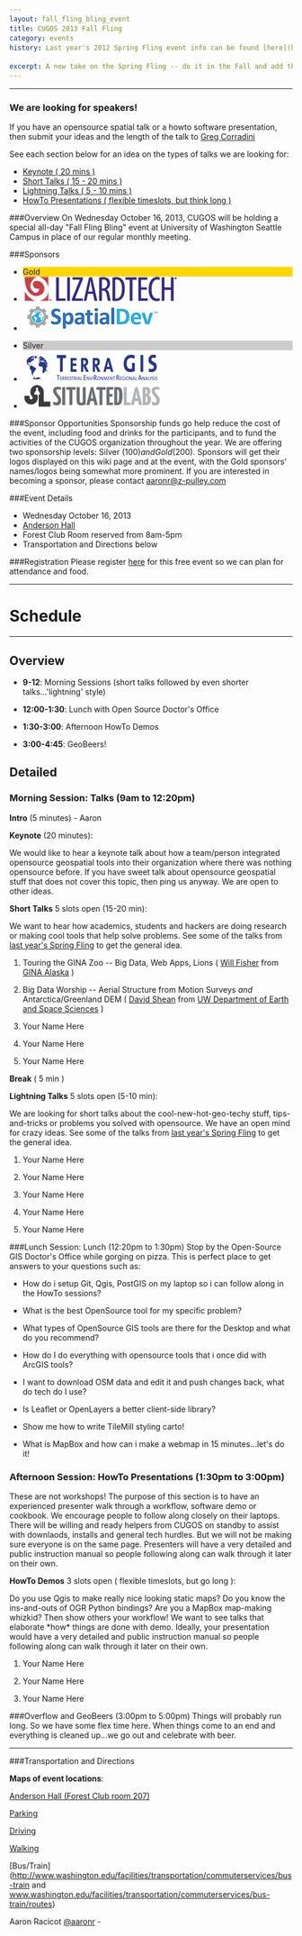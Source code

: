 ```yaml
---
layout: fall_fling_bling_event
title: CUGOS 2013 Fall Fling
category: events
history: Last year's 2012 Spring Fling event info can be found [here](http://wiki.osgeo.org/wiki/CUGOS_2012_Spring_Fling)

excerpt: A new take on the Spring Fling -- do it in the Fall and add the word 'Bling'
---
```


-----------------------------------------

<div class="warning">
<h3>We are looking for speakers!</h3>
<p>If you have an opensource spatial talk or a howto software presentation, then submit your ideas and
the length of the talk to <a href="mailto:gregcorradini@gmail.com">Greg Corradini</a></p>
<p>See each section below for an idea on the types of talks we are looking for:</p>
<ul>
    <li>
    <a href="#morning_sesh">Keynote ( 20 mins )</a>
    </li>
    <li>
    <a href="#morning_sesh">Short Talks ( 15 - 20 mins )</a>
    </li>
    <li>
    <a href="#morning_sesh">Lightning Talks ( 5 - 10 mins )</a>
    </li>
    <li>
    <a href="#howto">HowTo Presentations ( flexible timeslots, but think long  )</a>
    </li>
</ul> 
</div>

###Overview
On Wednesday October 16, 2013, CUGOS will be holding a special all-day "Fall Fling Bling" event at University of Washington Seattle Campus in place of our regular monthly meeting.

###Sponsors
<div id="sponsors">
<!-- gold -->
<ul>
    <li class="sponsor-label" style="background-color:#ffd700;">Gold</li>
    <li><a href="http://www.lizardtech.com/"><img src="/image/base/ff-logo-lizardtech.png"></img></a></li>
    <li><a href="http://www.spatialdev.com/"><img src="/image/base/ff-logo-spatialdev.png"></img></a><br></li>
</ul>
<!-- silver -->
<ul>
    <li class="sponsor-label" style="background-color:#cccccc">Silver</li>
    <li><a href="http://www.terragis.net/"><img src="/image/base/ff-logo-terragis.png"></img></a></li>
    <li><a href="http://www.situatedlaboratories.com/"><img src="/image/base/ff-logo-situatedlabs.png"></img></a></li>
</ul>
<!-- bronze? -->
</div>

###Sponsor Opportunities
Sponsorship funds go help reduce the cost of the event, including food and drinks for the participants, and to fund the activities of the CUGOS organization throughout the year. We are offering two sponsorship levels: Silver ($100) and Gold ($200). Sponsors will get their logos displayed on this wiki page and at the event, with the Gold sponsors' names/logos being somewhat more prominent. If you are interested in becoming a sponsor, please contact [aaronr@z-pulley.com](#)

###Event Details

* Wednesday October 16, 2013
* [Anderson Hall](http://www.washington.edu/maps/?l=AND)
* Forest Club Room reserved from 8am-5pm
* Transportation and Directions below

###Registration
Please register [here](http://cugos-2013-fallbling.eventbrite.com/) for this free event so we can plan for attendance and food.

-----------------------------------------

Schedule 
==========

-----------------------------------------

Overview
----------
* **9-12**: Morning Sessions (short talks followed by even shorter talks...'lightning' style)

* **12:00-1:30**: Lunch with Open Source Doctor's Office

* **1:30-3:00**: Afternoon HowTo Demos

* **3:00-4:45**: GeoBeers!

Detailed
----------

<h3 id="morning_sesh">Morning Session: Talks (9am to 12:20pm)</h3>

**Intro** (5 minutes) - Aaron

**Keynote** (20 minutes):
<div id="detail">We would like to hear a keynote talk about how a team/person integrated opensource geospatial
tools into their organization where there was nothing opensource before. If you have sweet
talk about opensource geospatial stuff that does not cover this topic, then ping us anyway. We are
open to other ideas.</div>

**Short Talks** 5 slots open (15-20 min):
<div id="detail">We want to hear how academics, students and hackers are doing research or making cool tools
that help solve problems. See some of the talks from <a href="http://wiki.osgeo.org/wiki/CUGOS_2012_Spring_Fling">last year's Spring Fling</a>
to get the general idea.</div>

1. Touring the GINA Zoo -- Big Data, Web Apps, Lions ( [Will Fisher](https://github.com/teknofire) from [GINA Alaska](http://www.gina.alaska.edu/) )

2. Big Data Worship -- Aerial Structure from Motion Surveys *and* Antarctica/Greenland DEM  ( [David Shean](https://github.com/dshean) from [UW Department of Earth and Space Sciences](http://www.google.com/url?sa=t&rct=j&q=&esrc=s&source=web&cd=1&cad=rja&ved=0CC4QFjAA&url=http%3A%2F%2Fpsc.apl.washington.edu%2Fwordpress%2Fpeople%2Fstudents%2Fdavid-shean%2F&ei=EjsuUsn6Le33igL774GoAg&usg=AFQjCNHYtpIV9Qcn6YNPDaPFOYFobRKtTw&sig2=Fx9JZVubOn76hssVYgUAew&bvm=bv.51773540,d.cGE) )

3. Your Name Here

4. Your Name Here

5. Your Name Here

**Break** ( 5 min )

**Lightning Talks** 5 slots open (5-10 min):
<div id="detail">We are looking for short talks about the cool-new-hot-geo-techy stuff, tips-and-tricks or problems you
solved with opensource. We have an open mind for crazy ideas. See some of the talks from <a href="http://wiki.osgeo.org/wiki/CUGOS_2012_Spring_Fling">last year's Spring Fling</a> 
to get the general idea.</div>

1. Your Name Here

2. Your Name Here

3. Your Name Here

4. Your Name Here

5. Your Name Here


###Lunch Session: Lunch (12:20pm to 1:30pm)
Stop by the Open-Source GIS Doctor's Office while gorging on pizza.
This is perfect place to get answers to your questions such as:

* How do i setup Git, Qgis, PostGIS on my laptop so i can follow along in the HowTo sessions?

* What is the best OpenSource tool for my specific problem?

* What types of OpenSource GIS tools are there for the Desktop and what do you recommend?

* How do I do everything with opensource tools that i once did with ArcGIS tools?

* I want to download OSM data and edit it and push changes back, what do tech do I use?

* Is Leaflet or OpenLayers a better client-side library?

* Show me how to write TileMill styling carto!

* What is MapBox and how can i make a webmap in 15 minutes...let's do it!


<h3 id="howto">Afternoon Session: HowTo Presentations (1:30pm to 3:00pm)</h3>
These are not workshops! The purpose of this section is to have an experienced presenter
walk through a workflow, software demo or cookbook. We encourage people to follow along
closely on their laptops. There will be willing and ready helpers from CUGOS on standby
to assist with downlaods, installs and general tech hurdles. But we will not be
making sure everyone is on the same page. Presenters will have a very
detailed and public instruction manual so people following along can walk through it later on their own.

**HowTo Demos** 3 slots open ( flexible timeslots, but go long ): 

<div id="detail">Do you use Qgis to make really nice looking static maps? Do you know the ins-and-outs of OGR Python bindings? Are you
a MapBox map-making whizkid? Then show others your workflow! We want to see talks that 
elaborate *how* things are done with demo. Ideally, your presentation would have a very
detailed and public instruction manual so people following along can walk through it later on their own.</div>

1. Your Name Here

2. Your Name Here

3. Your Name Here


###Overflow and GeoBeers (3:00pm to 5:00pm)
Things will probably run long. So we have some flex time here. When things come to an end
and everything is cleaned up...we go out and celebrate with beer.


-----------------------------------------


###Transportation and Directions

**Maps of event locations**:

[Anderson Hall (Forest Club room 207)](http://www.washington.edu/home/maps/southcentral.html)

[Parking](http://www.washington.edu/facilities/transportation/commuterservices/parking/daily)

[Driving](http://www.washington.edu/facilities/transportation/commuterservices/drive)

[Walking](http://www.washington.edu/facilities/transportation/commuterservices/walk)

[Bus/Train](http://www.washington.edu/facilities/transportation/commuterservices/bus-train and www.washington.edu/facilities/transportation/commuterservices/bus-train/routes)


Aaron Racicot [@aaronr](https://github.com/aaronr) - 
